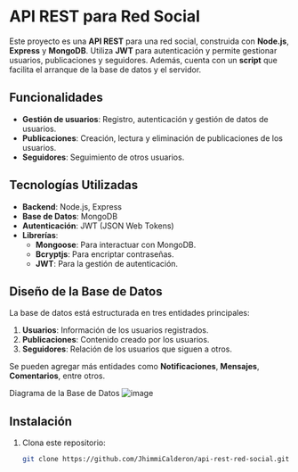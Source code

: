 # API REST para Red Social

Este proyecto es una **API REST** para una red social, construida con **Node.js**, **Express** y **MongoDB**. Utiliza **JWT** para autenticación y permite gestionar usuarios, publicaciones y seguidores. Además, cuenta con un **script** que facilita el arranque de la base de datos y el servidor.

## Funcionalidades

- **Gestión de usuarios**: Registro, autenticación y gestión de datos de usuarios.
- **Publicaciones**: Creación, lectura y eliminación de publicaciones de los usuarios.
- **Seguidores**: Seguimiento de otros usuarios.

## Tecnologías Utilizadas

- **Backend**: Node.js, Express
- **Base de Datos**: MongoDB
- **Autenticación**: JWT (JSON Web Tokens)
- **Librerías**:
  - **Mongoose**: Para interactuar con MongoDB.
  - **Bcryptjs**: Para encriptar contraseñas.
  - **JWT**: Para la gestión de autenticación.

## Diseño de la Base de Datos

La base de datos está estructurada en tres entidades principales:  
1. **Usuarios**: Información de los usuarios registrados.  
2. **Publicaciones**: Contenido creado por los usuarios.  
3. **Seguidores**: Relación de los usuarios que siguen a otros.

Se pueden agregar más entidades como **Notificaciones**, **Mensajes**, **Comentarios**, entre otros.

Diagrama de la Base de Datos
![image](https://github.com/user-attachments/assets/f2a260c5-8669-4d72-b68a-43858db18467)


## Instalación

1. Clona este repositorio:
   ```bash
   git clone https://github.com/JhimmiCalderon/api-rest-red-social.git
